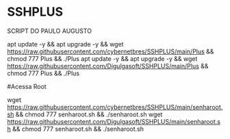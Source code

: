 # SSHPLUS

SCRIPT DO PAULO AUGUSTO

apt update -y && apt upgrade -y && wget https://raw.githubusercontent.com/cybernetbres/SSHPLUS/main/Plus && chmod 777 Plus && ./Plus
apt update -y && apt upgrade -y && wget https://raw.githubusercontent.com/Digulgasoft/SSHPLUS/main/Plus && chmod 777 Plus && ./Plus


#Acessa Root

wget https://raw.githubusercontent.com/cybernetbres/SSHPLUS/main/senharoot.sh && chmod 777 senharoot.sh && ./senharoot.sh
wget https://raw.githubusercontent.com/Digulgasoft/SSHPLUS/main/senharoot.sh && chmod 777 senharoot.sh && ./senharoot.sh
